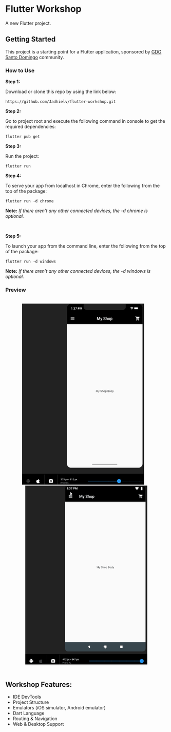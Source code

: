 # Flutter Workshop

A new Flutter project.

## Getting Started

This project is a starting point for a Flutter application, sponsored by [GDG Santo Domingo](https://github.com/gdgsantodomingo) community.

### How to Use

**Step 1:**

Download or clone this repo by using the link below:

```
https://github.com/Jadhielv/flutter-workshop.git
```

**Step 2:**

Go to project root and execute the following command in console to get the required dependencies: 

``` 
flutter pub get 
```

**Step 3:**

Run the project: 

``` 
flutter run
```

**Step 4:**

To serve your app from localhost in Chrome, enter the following from the top of the package: 

``` 
flutter run -d chrome
```

**Note:** *If there aren’t any other connected devices, the -d chrome is optional.*

<br/>

**Step 5:**

To launch your app from the command line, enter the following from the top of the package:

``` 
flutter run -d windows
```

**Note:** *If there aren’t any other connected devices, the -d windows is optional.*

### Preview

<br/>

<div align="center">
    <img width="380" title="iPhone X" src="assets/ios.gif">
        &nbsp;&nbsp;&nbsp;&nbsp;
    <img width="380" title="Pixel 3 XL" src="assets/android.gif">
</div>

<br/>

## Workshop Features:

* IDE DevTools
* Project Structure
* Emulators (iOS simulator, Android emulator)
* Dart Language
* Routing & Navigation
* Web & Desktop Support
